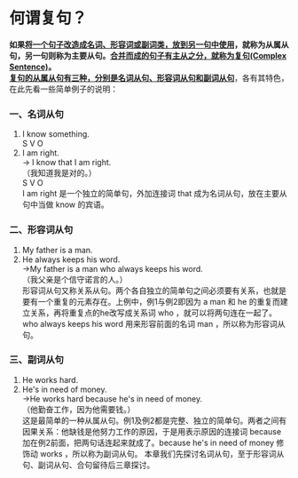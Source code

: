 # 何谓复句？

<b>如果<u>将一个句子改造成名词、形容词或副词类，放到另一句中使用</u>，就称为**从属从句**，另一句则称为**主要从句**。<u>合并而成的句子有主从之分，就称为**复句(Complex Sentence)**</u>。</b>  
<b><u>复句的从属从句有三种，分别是**名词从句**、**形容词从句**和**副词从句**</u></b>，各有其特色，在此先看一些简单例子的说明：

### 一、名词从句


1. I know something.  
S V O  
2. I am right.  
→ I know that I am right.  
（我知道我是对的。）  
S V O  
I am right 是一个独立的简单句，外加连接词 that 成为名词从句，放在主要从句中当做 know 的宾语。

### 二、形容词从句


1. My father is a man.  
2. He always keeps his word.  
→My father is a man who always keeps his word.  
（我父亲是个信守诺言的人。）  
形容词从句又称关系从句。两个各自独立的简单句之间必须要有关系，也就是要有一个重复的元素存在。上例中，例1与例2即因为 a man 和 he 的重复而建立关系，再将重复点的he改写成关系词 who ，就可以将两句连在一起了。who always keeps his word 用来形容前面的名词 man ，所以称为形容词从句。

### 三、副词从句


1. He works hard.  
2. He's in need of money.  
→He works hard because he's in need of money.  
（他勤奋工作，因为他需要钱。）  
这是最简单的一种从属从句。例1及例2都是完整、独立的简单句。两者之间有因果关系：他缺钱是他努力工作的原因，于是用表示原因的连接词 because 加在例2前面，把两句话连起来就成了。because he's in need of money 修饰动 works ，所以称为副词从句。
本章我们先探讨名词从句，至于形容词从句、副词从句、合句留待后三章探讨。
